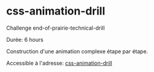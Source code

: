 # css-animation-drill
Challenge end-of-prairie-technical-drill

Durée: 6 hours

Construction d'une animation complexe étape par étape.

Accessible à l'adresse: [css-animation-drill](https://lilama.github.io/css-animation-drill/)


